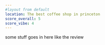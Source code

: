 ```yaml
---
#layout from default
location: The best coffee shop in princeton
score_overall: 5
score_vibe: 4
---
```


some stuff goes in here like the review